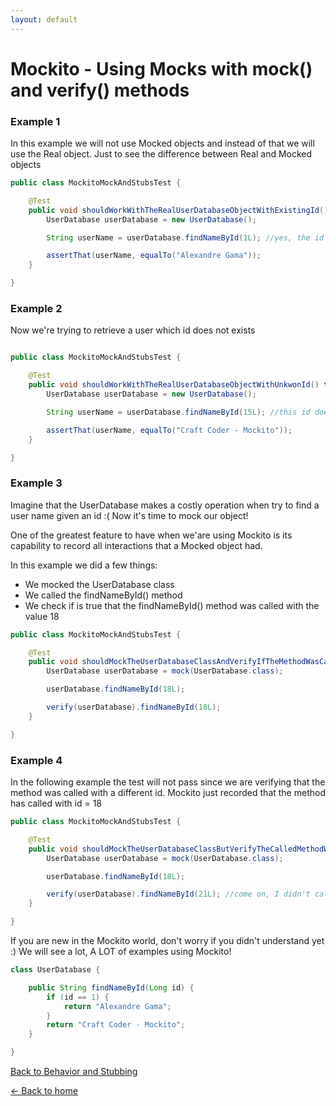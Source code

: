 ```yaml
---
layout: default
---
```


# Mockito - Using Mocks with mock() and verify() methods

### Example 1

In this example we will not use Mocked objects and instead of that we will use the Real object. Just to see the difference between Real and Mocked objects


```java
public class MockitoMockAndStubsTest {

	@Test
	public void shouldWorkWithTheRealUserDatabaseObjectWithExistingId() throws Exception {
		UserDatabase userDatabase = new UserDatabase();

		String userName = userDatabase.findNameById(1L); //yes, the id 1 exists as you can see in the UserDatabase class below

		assertThat(userName, equalTo("Alexandre Gama"));
	}

}
```

### Example 2

Now we're trying to retrieve a user which id does not exists

```java

public class MockitoMockAndStubsTest {

	@Test
	public void shouldWorkWithTheRealUserDatabaseObjectWithUnkwonId() throws Exception {
		UserDatabase userDatabase = new UserDatabase();

		String userName = userDatabase.findNameById(15L); //this id doesn't exist

		assertThat(userName, equalTo("Craft Coder - Mockito"));
	}

}
```

### Example 3

 Imagine that the UserDatabase makes a costly operation when try to find a user name
 given an id :(
 Now it's time to mock our object!

 One of the greatest feature to have when we'are using Mockito is its capability to
 record all interactions that a Mocked object had.

 In this example we did a few things:

 - We mocked the UserDatabase class
 - We called the findNameById() method
 - We check if is true that the findNameById() method was called with the value 18

```java
public class MockitoMockAndStubsTest {

	@Test
	public void shouldMockTheUserDatabaseClassAndVerifyIfTheMethodWasCalledWithTheCorrectId() throws Exception {
		UserDatabase userDatabase = mock(UserDatabase.class);

		userDatabase.findNameById(18L);

		verify(userDatabase).findNameById(18L);
	}

}
```

### Example 4

In the following example the test will not pass since we are verifying that the method was called
	 with a different id. Mockito just recorded that the method has called with id = 18

```java
public class MockitoMockAndStubsTest {

	@Test
	public void shouldMockTheUserDatabaseClassButVerifyTheCalledMethodWithWrongId() throws Exception {
		UserDatabase userDatabase = mock(UserDatabase.class);

		userDatabase.findNameById(18L);

		verify(userDatabase).findNameById(21L); //come on, I didn't call you with the value 21. The test will not pass :(
	}

}
```

If you are new in the Mockito world, don't worry if you didn't understand yet :) We will see a lot, A LOT of examples using Mockito!

```java
class UserDatabase {

	public String findNameById(Long id) {
		if (id == 1) {
			return "Alexandre Gama";
		}
		return "Craft Coder - Mockito";
	}

}
```

[Back to Behavior and Stubbing](mockito-behavior-and-stubbing)

[<- Back to home](/)
